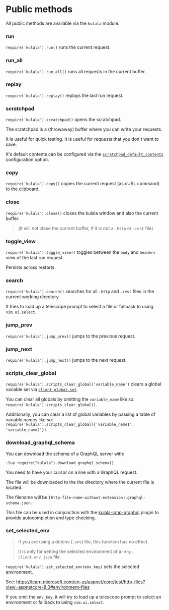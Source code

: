 # Public methods

All public methods are available via the `kulala` module.

### run

`require('kulala').run()` runs the current request.

### run_all

`require('kulala').run_all()` runs all requests in the current buffer.

### replay

`require('kulala').replay()` replays the last run request.

### scratchpad

`require('kulala').scratchpad()` opens the scratchpad.

The scratchpad is a (throwaway) buffer where you can write your requests.

It is useful for quick testing. It is useful for requests that you don't want to save.

It's default contents can be configured via the
[`scratchpad_default_contents`][scratchpad_default_contents] configuration option.

### copy

`require('kulala').copy()` copies the current request
(as cURL command) to the clipboard.

### close

`require('kulala').close()` closes the kulala window and also the current buffer.

> (it will not close the current buffer, if it is not a `.http` or `.rest` file)

### toggle_view

`require('kulala').toggle_view()` toggles between
the `body` and `headers` view of the last run request.

Persists across restarts.

### search

`require('kulala').search()` searches for all `.http` and `.rest` files
in the current working directory.

It tries to load up a telescope prompt to select a file or fallback to using `vim.ui.select`.

### jump_prev

`require('kulala').jump_prev()` jumps to the previous request.

### jump_next

`require('kulala').jump_next()` jumps to the next request.

### scripts_clear_global

`require('kulala').scripts_clear_global('variable_name')`
clears a global variable set via [`client.global.set`](../scripts/client-reference).

You can clear all globals by omitting the `variable_name` like so:
`require('kulala').scripts_clear_global()`.

Additionally, you can clear a list of global variables by
passing a table of variable names like so:
`require('kulala').scripts_clear_global({'variable_name1', 'variable_name2'})`.

### download_graphql_schema

You can download the schema of a GraphQL server with:

```
:lua require("kulala").download_graphql_schema()
```

You need to have your cursor on a line with a GraphQL request.

The file will be downloaded to the the directory where the current file is located.

The filename will be `[http-file-name-without-extension].graphql-schema.json`.

This file can be used in conjunction with
the [kulala-cmp-graphql][kulala-cmp-graphql] plugin to
provide autocompletion and type checking.

### set_selected_env

> If you are using a dotenv (`.env`) file,
> this function has no effect.
>
> It is only for setting the selected environment of
> a `http-client.env.json` file.

`require('kulala').set_selected_env(env_key)`
sets the selected environment.

See: https://learn.microsoft.com/en-us/aspnet/core/test/http-files?view=aspnetcore-8.0#environment-files

If you omit the `env_key`,
it will try to load up a telescope prompt to select an environment or fallback to using `vim.ui.select`.

[scratchpad_default_contents]: ../getting-started/configuration-options#scratchpad_default_contents
[kulala-cmp-graphql]: https://github.com/mistweaverco/kulala-cmp-graphql.nvim
